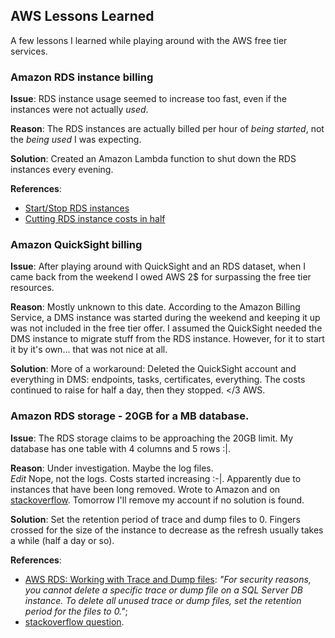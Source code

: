 ## AWS Lessons Learned
A few lessons I learned while playing around with the AWS free tier services.

### Amazon RDS instance billing

**Issue**: RDS instance usage seemed to increase too fast, even if the instances were not actually *used*.

**Reason**: The RDS instances are actually billed per hour of *being started*, not the *being used* I was expecting.

**Solution**: Created an Amazon Lambda function to shut down the RDS instances every evening.

**References**:
* [Start/Stop RDS instances](https://www.codeproject.com/Articles/1190194/Start-Stop-RDS-instances-on-schedule)
* [Cutting RDS instance costs in half](https://medium.com/cognitoiq/low-hanging-fruit-cutting-your-rds-instance-costs-in-half-736b8b490a24)

### Amazon QuickSight billing

**Issue**: After playing around with QuickSight and an RDS dataset, when I came back from the weekend I owed AWS 2$ for surpassing the free tier resources.

**Reason**: Mostly unknown to this date. According to the Amazon Billing Service, a DMS instance was started during the weekend and keeping it up was not included in the free tier offer. I assumed the QuickSight needed the DMS instance to migrate stuff from the RDS instance. However, for it to start it by it's own... that was not nice at all.

**Solution**: More of a workaround: Deleted the QuickSight account and everything in DMS: endpoints, tasks, certificates, everything. The costs continued to raise for half a day, then they stopped. </3 AWS.  

### Amazon RDS storage - 20GB for a MB database.

**Issue**: The RDS storage claims to be approaching the 20GB limit. My database has one table with 4 columns and 5 rows :|.

**Reason**: Under investigation. Maybe the log files.  
*Edit* Nope, not the logs. Costs started increasing :-|. Apparently due to instances that have been long removed. Wrote to Amazon and on [stackoverflow](https://stackoverflow.com/questions/45855769/amazon-rds-storage-how-is-it-computed). Tomorrow I'll remove my account if no solution is found.

**Solution**: Set the retention period of trace and dump files to 0. Fingers crossed for the size of the instance to decrease as the refresh usually takes a while (half a day or so).

**References**:
* [AWS RDS: Working with Trace and Dump files](http://docs.aws.amazon.com/AmazonRDS/latest/UserGuide/Appendix.SQLServer.CommonDBATasks.TraceFiles.html#Appendix.SQLServer.CommonDBATasks.TraceFiles.PurgeTraceFiles): *"For security reasons, you cannot delete a specific trace or dump file on a SQL Server DB instance. To delete all unused trace or dump files, set the retention period for the files to 0."*;
* [stackoverflow question](https://stackoverflow.com/questions/45811540/how-to-delete-and-disable-logs-for-an-amazon-rds-sql-server-instance?noredirect=1#comment78589791_45811540).

